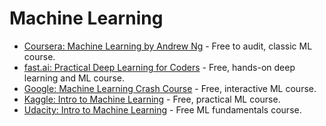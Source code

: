 # Machine Learning

- [Coursera: Machine Learning by Andrew Ng](https://www.coursera.org/learn/machine-learning) - Free to audit, classic ML course.
- [fast.ai: Practical Deep Learning for Coders](https://course.fast.ai/) - Free, hands-on deep learning and ML course.
- [Google: Machine Learning Crash Course](https://developers.google.com/machine-learning/crash-course) - Free, interactive ML course.
- [Kaggle: Intro to Machine Learning](https://www.kaggle.com/learn/intro-to-machine-learning) - Free, practical ML course.
- [Udacity: Intro to Machine Learning](https://www.udacity.com/course/intro-to-machine-learning--ud120) - Free ML fundamentals course.
